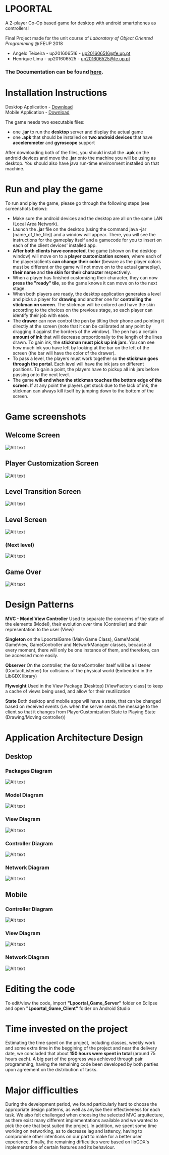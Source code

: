 # LPOORTAL
A 2-player Co-Op based game for desktop with android smartphones as controllers!

Final Project made for the unit course of *Laboratory of Object Oriented Programming* @ FEUP 2018

  - Angelo Teixeira - up201606516 - up201606516@fe.up.pt
  - Henrique Lima - up201606525 - up201606525@fe.up.pt

### The Documentation can be found [here](https://web.fe.up.pt/~up201606516/LPOO/LPOORTAL/).

# Installation Instructions

Desktop Application - [Download](https://web.fe.up.pt/~up201606516/LPOO/LPOORTAL/Lpoortal_Desktop.jar)\
Mobile Application - [Download](https://web.fe.up.pt/~up201606516/LPOO/LPOORTAL/LPOORTAL_Client.apk)

The game needs two executable files:
  - one **.jar** to run the **desktop** server and display the actual game
  - one **.apk** that should be installed on **two android devices** that have **accelerometer** and **gyroscope** support

After downloading both of the files, you should install the **.apk** on the android devices and move the **.jar** onto the machine you will be using as desktop. You should also have java run-time environment installed on that machine.

# Run and play the game

To run and play the game, please go through the following steps (see screenshots below):
  - Make sure the android devices and the desktop are all on the same LAN (Local Area Network).
  - Launch the **.jar** file on the desktop (using the command java -jar [name_of_the_file]) and a window will appear. There, you will see the instructions for the gameplay itself and a gamecode for you to insert on each of the client devices' installed app.
  - **After both clients have connected**, the game (shown on the desktop window) will move on to a **player customization screen**, where each of the players/clients **can change their color** (beware as the player colors must be different or the game will not move on to the actual gameplay), **their name** and **the skin for their character** respectively.
  - When a player has finished customizing their character, they can now **press the "ready" tile**, so the game knows it can move on to the next stage.
  - When both players are ready, the desktop application generates a level and picks a player for **drawing** and another one for **controlling the stickman on screen**. The stickman will be colored and have the skin according to the choices on the previous stage, so each player can identify their job with ease.
  - The **drawer** can now control the pen by tilting their phone and pointing it directly at the screen (note that it can be calibrated at any point by dragging it against the borders of the window). The pen has a certain **amount of ink** that will decrease proportionally to the length of the lines drawn. To gain ink, the **stickman must pick up ink jars**. You can see how much ink you have left by looking at the bar on the left of the screen (the bar will have the color of the drawer).
  - To pass a level, the players must work together so **the stickman goes through the portal**. Each level will have the ink jars on different positions. To gain a point, the players have to pickup all ink jars before passing onto the next level.
  - The game **will end when the stickman touches the bottom edge of the screen**. If at any point the players get stuck due to the lack of ink, the stickman can always kill itself by jumping down to the bottom of the screen.

# Game screenshots

## Welcome Screen
![Alt text](Screenshots/screen_1.png?raw=true)

## Player Customization Screen
![Alt text](Screenshots/screen_2.png?raw=true)

## Level Transition Screen
![Alt text](Screenshots/screen_3.png?raw=true)

## Level Screen
![Alt text](Screenshots/screen_4.png?raw=true)

### (Next level)
![Alt text](Screenshots/screen_5.png?raw=true)

## Game Over
![Alt text](Screenshots/screen_6.png?raw=true)


# Design Patterns

**MVC - Model View Controller** Used to separate the concerns of the state of the elements (Model), their evolution over time (Controller) and their representation to the user (View)

**Singleton** on the LpoortalGame (Main Game Class), GameModel, GameView, GameController and NetworkManager classes, because at every moment, there will only be one instance of them, and therefore, can be accessed more easily.

**Observer** On the controller, the GameController itself will be a listener (ContactListener) for collisions of the physical world (Embedded in the LibGDX library)

**Flyweight** Used in the View Package (Desktop) [ViewFactory class] to keep a cache of views being used, and allow for their reutilization

**State** Both desktop and mobile apps will have a state, that can be changed based on received events (i.e. when the server sends the message to the client so that it changes from PlayerCustomization State to Playing State (Drawing/Moving controller))

# Application Architecture Design

## Desktop

### Packages Diagram
![Alt text](UMLDiagrams/Lpoortal_Server_PackageDiagram.png?raw=true)

### Model Diagram
![Alt text](LPOORTAL_Game_Server/core/model_uml.png?raw=true)

### View Diagram
![Alt text](LPOORTAL_Game_Server/core/view_uml.png?raw=true)

### Controller Diagram
![Alt text](LPOORTAL_Game_Server/core/controller_uml.png?raw=true)

### Network Diagram
![Alt text](LPOORTAL_Game_Server/core/network_uml.png?raw=true)

## Mobile

### Controller Diagram
![Alt text](LPOORTAL_Game_Client/uml/controller_uml.png?raw=true)

### View Diagram
![Alt text](LPOORTAL_Game_Client/uml/view_uml.png?raw=true)

### Network Diagram
![Alt text](LPOORTAL_Game_Client/uml/network_uml.png?raw=true)


# Editing the code

To edit/view the code, import **"Lpoortal_Game_Server"** folder on Eclipse and open **"Lpoortal_Game_Client"** folder on Android Studio


# Time invested on the project

Estimating the time spent on the project, including classes, weekly work and some extra time in the beggining of the project and near the delivery date, we concluded that about **150 hours were spent in total** (around 75 hours each). A big part of the progress was achieved through pair programming, having the remaining code been developed by both parties upon agreement on the distribution of tasks.

# Major difficulties

During the development period, we found particularly hard to choose the appropriate design patterns, as well as anylise their effectiveness for each task. We also felt challenged when choosing the selected MVC arquitecture, as there exist many different implementations available and we wanted to pick the one that best suited the project. In addition, we spent some time working on networking, as to decrease lag and lattency, having to compromise other intentions on our part to make for a better user experience. Finally, the remaining difficulties were based on libGDX's implementation of certain features and its behaviour.

